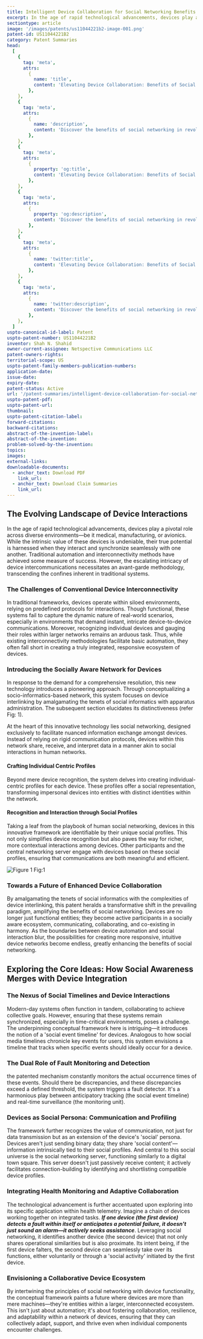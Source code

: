 ```yaml
---
title: Intelligent Device Collaboration for Social Networking Benefits
excerpt: In the age of rapid technological advancements, devices play a pivotal role across diverse environments—be it medical, manufacturing, or avionics.
sectiontype: article
image: '/images/patents/us11044221b2-image-001.png'
patent-id: US11044221B2
category: Patent Summaries
head:
  [
    {
      tag: 'meta',
      attrs:
        {
          name: 'title',
          content: 'Elevating Device Collaboration: Benefits of Social Networking | IntellectualFrontiers',
        },
    },
    {
      tag: 'meta',
      attrs:
        {
          name: 'description',
          content: 'Discover the benefits of social networking in revolutionizing device interactions with our inventive system.',
        },
    },
    {
      tag: 'meta',
      attrs:
        {
          property: 'og:title',
          content: 'Elevating Device Collaboration: Benefits of Social Networking | IntellectualFrontiers',
        },
    },
    {
      tag: 'meta',
      attrs:
        {
          property: 'og:description',
          content: 'Discover the benefits of social networking in revolutionizing device interactions with our inventive system.',
        },
    },
    {
      tag: 'meta',
      attrs:
        {
          name: 'twitter:title',
          content: 'Elevating Device Collaboration: Benefits of Social Networking | IntellectualFrontiers',
        },
    },
    {
      tag: 'meta',
      attrs:
        {
          name: 'twitter:description',
          content: 'Discover the benefits of social networking in revolutionizing device interactions with our inventive system.',
        },
    },
  ]
uspto-canonical-id-label: Patent
uspto-patent-number: US11044221B2
inventor: Shah N. Shahid
owner-current-assignee: Netspective Communications LLC
patent-owners-rights:
territorial-scope: US
uspto-patent-family-members-publication-numbers:
application-date:
issue-date:
expiry-date:
patent-status: Active
url: '/patent-summaries/intelligent-device-collaboration-for-social-networking-benefits'
uspto-patent-pdf:
uspto-patent-url:
thumbnail:
uspto-patent-citation-label:
forward-citations:
backward-citations:
abstract-of-the-invention-label:
abstract-of-the-invention:
problem-solved-by-the-invention:
topics:
images:
external-links:
downloadable-documents:
  - anchor_text: Download PDF
    link_url:
  - anchor_text: Download Claim Summaries
    link_url:
---
```


## The Evolving Landscape of Device Interactions

In the age of rapid technological advancements, devices play a pivotal role across diverse environments—be it medical, manufacturing, or avionics. While the intrinsic value of these devices is undeniable, their true potential is harnessed when they interact and synchronize seamlessly with one another. Traditional automation and interconnectivity methods have achieved some measure of success. However, the escalating intricacy of device intercommunications necessitates an avant-garde methodology, transcending the confines inherent in traditional systems.

### The Challenges of Conventional Device Interconnectivity

In traditional frameworks, devices operate within siloed environments, relying on predefined protocols for interactions. Though functional, these systems fail to capture the dynamic nature of real-world scenarios, especially in environments that demand instant, intricate device-to-device communications. Moreover, recognizing individual devices and gauging their roles within larger networks remains an arduous task. Thus, while existing interconnectivity methodologies facilitate basic automation, they often fall short in creating a truly integrated, responsive ecosystem of devices.

### Introducing the Socially Aware Network for Devices

In response to the demand for a comprehensive resolution, this new technology introduces a pioneering approach. Through conceptualizing a socio-informatics-based network, this system focuses on device interlinking by amalgamating the tenets of social informatics with apparatus administration. The subsequent section elucidates its distinctiveness (refer Fig: 1).

At the heart of this innovative technology lies social networking, designed exclusively to facilitate nuanced information exchange amongst devices. Instead of relying on rigid communication protocols, devices within this network share, receive, and interpret data in a manner akin to social interactions in human networks.

#### Crafting Individual Centric Profiles

Beyond mere device recognition, the system delves into creating individual-centric profiles for each device. These profiles offer a social representation, transforming impersonal devices into entities with distinct identities within the network.

#### Recognition and Interaction through Social Profiles

Taking a leaf from the playbook of human social networking, devices in this innovative framework are identifiable by their unique social profiles. This not only simplifies device recognition but also paves the way for richer, more contextual interactions among devices. Other participants and the central networking server engage with devices based on these social profiles, ensuring that communications are both meaningful and efficient.

<div class="center-elements">

![Figure 1](/images/patent-summaries/us11044221b2-image-01.png)
Fig:1

</div>

### Towards a Future of Enhanced Device Collaboration

By amalgamating the tenets of social informatics with the complexities of device interlinking, this patent heralds a transformative shift in the prevailing paradigm, amplifying the benefits of social networking. Devices are no longer just functional entities; they become active participants in a socially aware ecosystem, communicating, collaborating, and co-existing in harmony. As the boundaries between device automation and social interaction blur, the possibilities for creating more responsive, intuitive device networks become endless, greatly enhancing the benefits of social networking.

## Exploring the Core Ideas: How Social Awareness Merges with Device Integration

### The Nexus of Social Timelines and Device Interactions

Modern-day systems often function in tandem, collaborating to achieve collective goals. However, ensuring that these systems remain synchronized, especially in time-critical environments, poses a challenge. The underpinning conceptual framework here is intriguing—it introduces the notion of a 'social event timeline' for devices. Analogous to how social media timelines chronicle key events for users, this system envisions a timeline that tracks when specific events should ideally occur for a device.

### The Dual Role of Fault Monitoring and Detection

the patented mechanism constantly monitors the actual occurrence times of these events. Should there be discrepancies, and these discrepancies exceed a defined threshold, the system triggers a fault detector. It's a harmonious play between anticipatory tracking (the social event timeline) and real-time surveillance (the monitoring unit).

### Devices as Social Persona: Communication and Profiling

The framework further recognizes the value of communication, not just for data transmission but as an extension of the device's 'social' persona. Devices aren't just sending binary data; they share 'social content'—information intrinsically tied to their social profiles. And central to this social universe is the social networking server, functioning similarly to a digital town square. This server doesn't just passively receive content; it actively facilitates connection-building by identifying and shortlisting compatible device profiles.

### Integrating Health Monitoring and Adaptive Collaboration

The technological advancement is further accentuated upon exploring into its specific application within health telemetry. Imagine a chain of devices working together on integrated tasks. _**If one device (the first device) detects a fault within itself or anticipates a potential failure, it doesn't just sound an alarm—it actively seeks assistance**_. Leveraging social networking, it identifies another device (the second device) that not only shares operational similarities but is also proximate. Its intent being, if the first device falters, the second device can seamlessly take over its functions, either voluntarily or through a 'social activity' initiated by the first device.

### Envisioning a Collaborative Device Ecosystem

By intertwining the principles of social networking with device functionality, the conceptual framework paints a future where devices are more than mere machines—they're entities within a larger, interconnected ecosystem. This isn't just about automation; it's about fostering collaboration, resilience, and adaptability within a network of devices, ensuring that they can collectively adapt, support, and thrive even when individual components encounter challenges.
